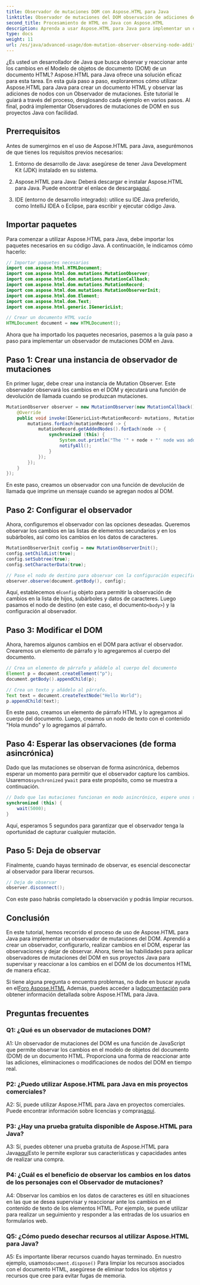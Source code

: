 ```yaml
---
title: Observador de mutaciones DOM con Aspose.HTML para Java
linktitle: Observador de mutaciones del DOM observación de adiciones de nodos
second_title: Procesamiento de HTML en Java con Aspose.HTML
description: Aprenda a usar Aspose.HTML para Java para implementar un observador de mutaciones del DOM en esta guía paso a paso. Supervise y reaccione a los cambios del DOM de manera eficaz.
type: docs
weight: 11
url: /es/java/advanced-usage/dom-mutation-observer-observing-node-additions/
---
```


¿Es usted un desarrollador de Java que busca observar y reaccionar ante los cambios en el Modelo de objetos de documento (DOM) de un documento HTML? Aspose.HTML para Java ofrece una solución eficaz para esta tarea. En esta guía paso a paso, exploraremos cómo utilizar Aspose.HTML para Java para crear un documento HTML y observar las adiciones de nodos con un Observador de mutaciones. Este tutorial le guiará a través del proceso, desglosando cada ejemplo en varios pasos. Al final, podrá implementar Observadores de mutaciones de DOM en sus proyectos Java con facilidad.

## Prerrequisitos

Antes de sumergirnos en el uso de Aspose.HTML para Java, asegurémonos de que tienes los requisitos previos necesarios:

1. Entorno de desarrollo de Java: asegúrese de tener Java Development Kit (JDK) instalado en su sistema.

2.  Aspose.HTML para Java: Deberá descargar e instalar Aspose.HTML para Java. Puede encontrar el enlace de descarga[aquí](https://releases.aspose.com/html/java/).

3. IDE (entorno de desarrollo integrado): utilice su IDE Java preferido, como IntelliJ IDEA o Eclipse, para escribir y ejecutar código Java.

## Importar paquetes

Para comenzar a utilizar Aspose.HTML para Java, debe importar los paquetes necesarios en su código Java. A continuación, le indicamos cómo hacerlo:

```java
// Importar paquetes necesarios
import com.aspose.html.HTMLDocument;
import com.aspose.html.dom.mutations.MutationObserver;
import com.aspose.html.dom.mutations.MutationCallback;
import com.aspose.html.dom.mutations.MutationRecord;
import com.aspose.html.dom.mutations.MutationObserverInit;
import com.aspose.html.dom.Element;
import com.aspose.html.dom.Text;
import com.aspose.html.generic.IGenericList;

// Crear un documento HTML vacío
HTMLDocument document = new HTMLDocument();
```

Ahora que ha importado los paquetes necesarios, pasemos a la guía paso a paso para implementar un observador de mutaciones DOM en Java.

## Paso 1: Crear una instancia de observador de mutaciones

En primer lugar, debe crear una instancia de Mutation Observer. Este observador observará los cambios en el DOM y ejecutará una función de devolución de llamada cuando se produzcan mutaciones.

```java
MutationObserver observer = new MutationObserver(new MutationCallback() {
    @Override
    public void invoke(IGenericList<MutationRecord> mutations, MutationObserver mutationObserver) {
        mutations.forEach(mutationRecord -> {
            mutationRecord.getAddedNodes().forEach(node -> {
                synchronized (this) {
                    System.out.println("The '" + node + "' node was added to the document.");
                    notifyAll();
                }
            });
        });
    }
});
```

En este paso, creamos un observador con una función de devolución de llamada que imprime un mensaje cuando se agregan nodos al DOM.

## Paso 2: Configurar el observador

Ahora, configuremos el observador con las opciones deseadas. Queremos observar los cambios en las listas de elementos secundarios y en los subárboles, así como los cambios en los datos de caracteres.

```java
MutationObserverInit config = new MutationObserverInit();
config.setChildList(true);
config.setSubtree(true);
config.setCharacterData(true);

// Pase el nodo de destino para observar con la configuración especificada
observer.observe(document.getBody(), config);
```

 Aquí, establecemos el`config` objeto para permitir la observación de cambios en la lista de hijos, subárboles y datos de caracteres. Luego pasamos el nodo de destino (en este caso, el documento`<body>`) y la configuración al observador.

## Paso 3: Modificar el DOM

Ahora, haremos algunos cambios en el DOM para activar el observador. Crearemos un elemento de párrafo y lo agregaremos al cuerpo del documento.

```java
// Crea un elemento de párrafo y añádelo al cuerpo del documento
Element p = document.createElement("p");
document.getBody().appendChild(p);

// Crea un texto y añádelo al párrafo.
Text text = document.createTextNode("Hello World");
p.appendChild(text);
```

En este paso, creamos un elemento de párrafo HTML y lo agregamos al cuerpo del documento. Luego, creamos un nodo de texto con el contenido "Hola mundo" y lo agregamos al párrafo.

## Paso 4: Esperar las observaciones (de forma asincrónica)

Dado que las mutaciones se observan de forma asincrónica, debemos esperar un momento para permitir que el observador capture los cambios. Usaremos`synchronized` y`wait` para este propósito, como se muestra a continuación.

```java
// Dado que las mutaciones funcionan en modo asincrónico, espere unos segundos.
synchronized (this) {
    wait(5000);
}
```

Aquí, esperamos 5 segundos para garantizar que el observador tenga la oportunidad de capturar cualquier mutación.

## Paso 5: Deja de observar

Finalmente, cuando hayas terminado de observar, es esencial desconectar al observador para liberar recursos.

```java
// Deja de observar
observer.disconnect();
```

Con este paso habrás completado la observación y podrás limpiar recursos.

## Conclusión

En este tutorial, hemos recorrido el proceso de uso de Aspose.HTML para Java para implementar un observador de mutaciones del DOM. Aprendió a crear un observador, configurarlo, realizar cambios en el DOM, esperar las observaciones y dejar de observar. Ahora, tiene las habilidades para aplicar observadores de mutaciones del DOM en sus proyectos Java para supervisar y reaccionar a los cambios en el DOM de los documentos HTML de manera eficaz.

Si tiene alguna pregunta o encuentra problemas, no dude en buscar ayuda en el[Foro Aspose.HTML](https://forum.aspose.com/) Además, puedes acceder a la[documentación](https://reference.aspose.com/html/java/) para obtener información detallada sobre Aspose.HTML para Java.

## Preguntas frecuentes

### Q1: ¿Qué es un observador de mutaciones DOM?

A1: Un observador de mutaciones del DOM es una función de JavaScript que permite observar los cambios en el modelo de objetos del documento (DOM) de un documento HTML. Proporciona una forma de reaccionar ante las adiciones, eliminaciones o modificaciones de nodos del DOM en tiempo real.

### P2: ¿Puedo utilizar Aspose.HTML para Java en mis proyectos comerciales?

 A2: Sí, puede utilizar Aspose.HTML para Java en proyectos comerciales. Puede encontrar información sobre licencias y compras[aquí](https://purchase.aspose.com/buy).

### P3: ¿Hay una prueba gratuita disponible de Aspose.HTML para Java?

 A3: Sí, puedes obtener una prueba gratuita de Aspose.HTML para Java[aquí](https://releases.aspose.com/)Esto le permite explorar sus características y capacidades antes de realizar una compra.

### P4: ¿Cuál es el beneficio de observar los cambios en los datos de los personajes con el Observador de mutaciones?

A4: Observar los cambios en los datos de caracteres es útil en situaciones en las que se desea supervisar y reaccionar ante los cambios en el contenido de texto de los elementos HTML. Por ejemplo, se puede utilizar para realizar un seguimiento y responder a las entradas de los usuarios en formularios web.

### Q5: ¿Cómo puedo desechar recursos al utilizar Aspose.HTML para Java?

 A5: Es importante liberar recursos cuando hayas terminado. En nuestro ejemplo, usamos`document.dispose()` Para limpiar los recursos asociados con el documento HTML, asegúrese de eliminar todos los objetos y recursos que cree para evitar fugas de memoria.